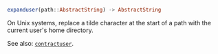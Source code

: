 ```julia
expanduser(path::AbstractString) -> AbstractString
```

On Unix systems, replace a tilde character at the start of a path with the current user's home directory.

See also: [`contractuser`](@ref).
